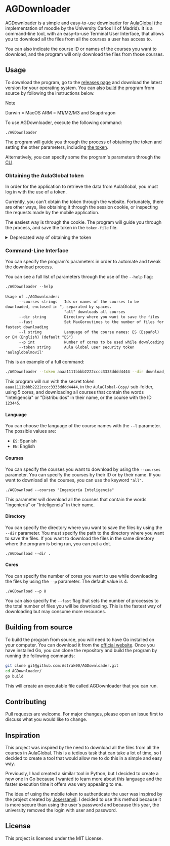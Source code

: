 # AGDownloader

AGDownloader is a simple and easy-to-use downloader for [AulaGlobal](https://aulaglobal.uc3m.es/) (the implementation of moodle by the University Carlos III of Madrid). It is a command-line tool, with an easy-to-use Terminal User Interface, that allows you to download all the files from all the courses a user has access to.

You can also indicate the course ID or names of the courses you want to download, and the program will only download the files from those courses.



## Usage
To download the program, go to the [releases page](https://github.com/Astrak00/AGDownloader/releases/latest) and download the latest version for your operating system. You can also [build](#build-from-source) the program from source by following the instructions below. 
> [!NOTE]
> Darwin = MacOS
> ARM = M1/M2/M3 and Snapdragon

To use AGDownloader, execute the following command:
```
./AGDownloader
```

The program will guide you through the process of obtaining the token and setting the other parameters, including [the token](#obtaining-the-aulaglobal-token).

Alternatively, you can specify some the program's parameters through the [CLI](#command-line-interface).


### Obtaining the AulaGlobal token

In order for the application to retrieve the data from AulaGlobal, you must log in with the use of a token.

Currently, you can't obtain the token through the website. Fortunately, there are other ways, like obtaining it through the session cookie, or inspecting the requests made by the mobile application.

The easiest way is through the cookie. The program will guide you through the process, and save the token in the `token-file` file.
<!-- TODO: GIF for obtaining the cookie -->

<details>
  <summary>Deprecated way of obtaining the token</summary>
To obtain the token, you must log in to AulaGlobal and go to the preferences panel. There, you will find the token under the "Security keys" section. Copy the token and paste it into the program when prompted.

![Retrieving token](assets/instructions-token.gif)
</details>



### Command-Line Interface
You can specify the program's parameters in order to automate and tweak the download process.

You can see a full list of parameters through the use of the `--help` flag:
```
./AGDownloader --help

Usage of ./AGDownloader:
      --courses strings   Ids or names of the courses to be downloaded, enclosed in ", separated by spaces. 
                          "all" downloads all courses
      --dir string        Directory where you want to save the files
      --fast              Set MaxGoroutines to the number of files for fastest downloading
      --l string          Language of the course names: ES (Español) or EN (English) (default "ES")
      --p int             Number of cores to be used while downloading
      --token string      Aula Global user security token 'aulaglobalmovil'
```

This is an example of a full command:

```bash
./AGDownloader --token aaaa1111bbbb2222cccc3333dddd4444 --dir download_files --p 4 --courses "Inteligencia Distribuidos 123445"
```

This program will run with the secret token `aaaa1111bbbb2222cccc3333dddd4444`, in the `AulaGlobal-Copy/` sub-folder, using 5 cores, and downloading all courses that contain the words "Inteligencia" or "Distribuidos" in their name, or the course with the ID `123445`.


#### Language
You can choose the language of the course names with the `--l` parameter. The possible values are:
- `ES`: Spanish
- `EN`: English


#### Courses
You can specify the courses you want to download by using the `--courses` parameter. You can specify the courses by their ID or by their name. If you want to download all the courses, you can use the keyword `"all"`.

```
./AGDownload --courses "Ingeniería Inteligencia"
```
This parameter will download all the courses that contain the words "Ingeniería" or "Inteligencia" in their name.


#### Directory
You can specify the directory where you want to save the files by using the `--dir` parameter. You must specify the path to the directory where you want to save the files. If you want to download the files in the same directory where the program is being run, you can put a dot.

```
./AGDownload --dir .
```

#### Cores
You can specify the number of cores you want to use while downloading the files by using the `--p` parameter. The default value is 4.

```
./AGDownload --p 8
```
You can also specify the `--fast` flag that sets the number of processes to the total number of files you will be downloading. This is the fastest way of downloading but may consume more resources.



## Building from source

To build the program from source, you will need to have Go installed on your computer. You can download it from the [official website](https://golang.org/). Once you have installed Go, you can clone the repository and build the program by running the following commands:

```bash
git clone git@github.com:Astrak00/AGDownloader.git
cd AGDownloader/
go build
```
This will create an executable file called AGDownloader that you can run.



## Contributing
Pull requests are welcome. For major changes, please open an issue first to discuss what you would like to change.



## Inspiration
This project was inspired by the need to download all the files from all the courses in AulaGlobal. This is a tedious task that can take a lot of time, so I decided to create a tool that would allow me to do this in a simple and easy way.

Previously, I had created a similar tool in Python, but I decided to create a new one in Go because I wanted to learn more about this language and the faster execution time it offers was very appealing to me.

The idea of using the mobile token to authenticate the user was inspired by the project created by [Josersanvil](https://github.com/Josersanvil/AulaGlobal-CoursesFiles). I decided to use this method because it is more secure than using the user's password and because this year, the university removed the login with user and password.



## License
This project is licensed under the MIT License.

